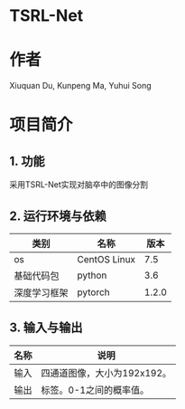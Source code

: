# TSRL-Net
# 作者
Xiuquan Du, Kunpeng Ma, Yuhui Song
# 项目简介
## 1. 功能
采用TSRL-Net实现对脑卒中的图像分割
## 2. 运行环境与依赖
|类别|名称|版本|
|-----|-----|-----|
|os|CentOS Linux|7.5|
|基础代码包|python|3.6|
|深度学习框架|pytorch|1.2.0|

## 3. 输入与输出
|名称|说明|
|-----|-----|
|输入|四通道图像，大小为192x192。|
|输出|标签。0-1之间的概率值。|


